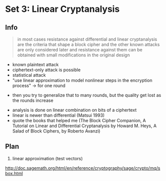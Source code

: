 # Set 3: Linear Cryptanalysis

## Info

> in most cases resistance against differential and linear cryptanalysis are the criteria that shape a block cipher and the other known attacks are only considered later and resistance against them can be obtained with small modifications in the original design

* known plaintext attack
* ciphertext-only attack is possible
* statistical attack
* "use linear approximation to model nonlinear steps in the encryption process" -> for one round
- then you try to generalize that to many rounds, but the quality get lost as the rounds increase
* analysis is done on linear combination on bits of a ciphertext
* linear is newer than differential (Matsui 1993)
* quote the books that helped me (The Block Cipher Companion, A Tutorial on Linear and Differential Cryptanalysis by Howard M. Heys, A Salad of Block Ciphers, by Roberto Avanzi)


## Plan

1. linear approximation (test vectors)

http://doc.sagemath.org/html/en/reference/cryptography/sage/crypto/mq/sbox.html
